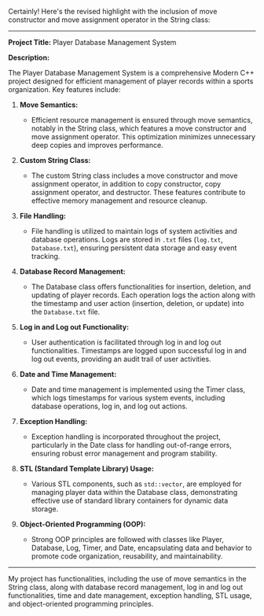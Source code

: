 Certainly! Here's the revised highlight with the inclusion of move constructor and move assignment operator in the String class:

---

**Project Title:** Player Database Management System

**Description:**

The Player Database Management System is a comprehensive Modern C++ project designed for efficient management of player records within a sports organization. Key features include:

1. **Move Semantics:**
   - Efficient resource management is ensured through move semantics, notably in the String class, which features a move constructor and move assignment operator. This optimization minimizes unnecessary deep copies and improves performance.

2. **Custom String Class:**
   - The custom String class includes a move constructor and move assignment operator, in addition to copy constructor, copy assignment operator, and destructor. These features contribute to effective memory management and resource cleanup.

3. **File Handling:**
   - File handling is utilized to maintain logs of system activities and database operations. Logs are stored in `.txt` files (`log.txt`, `Database.txt`), ensuring persistent data storage and easy event tracking.

4. **Database Record Management:**
   - The Database class offers functionalities for insertion, deletion, and updating of player records. Each operation logs the action along with the timestamp and user action (insertion, deletion, or update) into the `Database.txt` file.

5. **Log in and Log out Functionality:**
   - User authentication is facilitated through log in and log out functionalities. Timestamps are logged upon successful log in and log out events, providing an audit trail of user activities.

6. **Date and Time Management:**
   - Date and time management is implemented using the Timer class, which logs timestamps for various system events, including database operations, log in, and log out actions.

7. **Exception Handling:**
   - Exception handling is incorporated throughout the project, particularly in the Date class for handling out-of-range errors, ensuring robust error management and program stability.

8. **STL (Standard Template Library) Usage:**
   - Various STL components, such as `std::vector`, are employed for managing player data within the Database class, demonstrating effective use of standard library containers for dynamic data storage.

9. **Object-Oriented Programming (OOP):**
   - Strong OOP principles are followed with classes like Player, Database, Log, Timer, and Date, encapsulating data and behavior to promote code organization, reusability, and maintainability.

---

My project has functionalities, including the use of move semantics in the String class, along with database record management, log in and log out functionalities, time and date management, exception handling, STL usage, and object-oriented programming principles.
